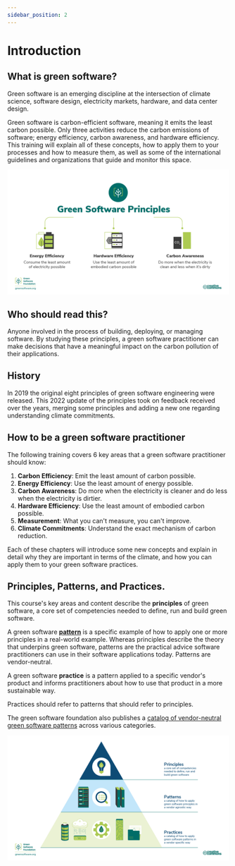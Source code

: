 ```yaml
---
sidebar_position: 2
---
```


# Introduction

## What is green software?

Green software is an emerging discipline at the intersection of climate science, software design, electricity markets, hardware, and data center design.

Green software is carbon-efficient software, meaning it emits the least carbon possible. Only three activities reduce the carbon emissions of software; energy efficiency, carbon awareness, and hardware efficiency. This training will explain all of these concepts, how to apply them to your processes and how to measure them, as well as some of the international guidelines and organizations that guide and monitor this space.

![alt_text](../src/images/01_carbon_efficiency.png "image_tooltip")

## Who should read this?

Anyone involved in the process of building, deploying, or managing software. By studying these principles, a green software practitioner can make decisions that have a meaningful impact on the carbon pollution of their applications.

## History

In 2019 the original eight principles of green software engineering were released. This 2022 update of the principles took on feedback received over the years, merging some principles and adding a new one regarding understanding climate commitments.

## How to be a green software practitioner

The following training covers 6 key areas that a green software practitioner should know:

1. **Carbon Efficiency**: Emit the least amount of carbon possible.
2. **Energy Efficiency**: Use the least amount of energy possible.
3. **Carbon Awareness**: Do more when the electricity is cleaner and do less when the electricity is dirtier.
4. **Hardware Efficiency**: Use the least amount of embodied carbon possible.
5. **Measurement**: What you can't measure, you can't improve.
6. **Climate Commitments**: Understand the exact mechanism of carbon reduction.

Each of these chapters will introduce some new concepts and explain in detail why they are important in terms of the climate, and how you can apply them to your green software practices.

## Principles, Patterns, and Practices.

This course's key areas and content describe the **principles** of green software, a core set of competencies needed to define, run and build green software.

A green software [**pattern**](https://patterns.greensoftware.foundation/) is a specific example of how to apply one or more principles in a real-world example. Whereas principles describe the theory that underpins green software, patterns are the practical advice software practitioners can use in their software applications today. Patterns are vendor-neutral.

A green software **practice** is a pattern applied to a specific vendor's product and informs practitioners about how to use that product in a more sustainable way. 

Practices should refer to patterns that should refer to principles.

The green software foundation also publishes a [catalog of vendor-neutral green software patterns](https://patterns.greensoftware.foundation/) across various categories.
 
![Green Software Principles, Patterns, and Practices](../src/images/GSF_Principles_Patterns_Practices_v2.png "Green Software Principles, Patterns, and Practices")
